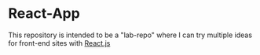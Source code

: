 # React-App

This repository is intended to be a "lab-repo" where I can try multiple ideas for front-end sites with [React.js](https://reactjs.org/)
